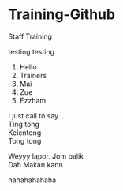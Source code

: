 # Training-Github
Staff Training


testing testing

1. Hello
2. Trainers
3. Mai
4. Zue
5. Ezzham

I just call to say...
<br>Ting tong
<br>Kelentong
<br>Tong tong

Weyyy lapor. Jom balik
<br>Dah Makan kann


hahahahahaha